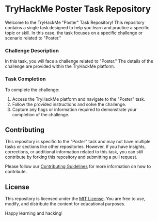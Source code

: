 # TryHackMe Poster Task Repository

Welcome to the TryHackMe "Poster" Task Repository! This repository contains a single task designed to help you learn and practice a specific topic or skill. In this case, the task focuses on a specific challenge or scenario related to "Poster."

### Challenge Description

In this task, you will face a challenge related to "Poster." The details of the challenge are provided within the TryHackMe platform.

### Task Completion

To complete the challenge:

1. Access the TryHackMe platform and navigate to the "Poster" task.
2. Follow the provided instructions and solve the challenge.
3. Capture any flags or information required to demonstrate your completion of the challenge.

## Contributing

This repository is specific to the "Poster" task and may not have multiple tasks or sections like other repositories. However, if you have insights, corrections, or additional information related to this task, you can still contribute by forking this repository and submitting a pull request.

Please follow our [Contributing Guidelines](CONTRIBUTING.md) for more information on how to contribute.

## License

This repository is licensed under the [MIT License](LICENSE). You are free to use, modify, and distribute the content for educational purposes.

Happy learning and hacking!
